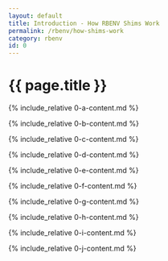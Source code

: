 ```yaml
---
layout: default
title: Introduction - How RBENV Shims Work
permalink: /rbenv/how-shims-work
category: rbenv
id: 0
---
```


<h1>{{ page.title }}</h1>

{% include_relative 0-a-content.md %}

{% include_relative 0-b-content.md %}

{% include_relative 0-c-content.md %}

{% include_relative 0-d-content.md %}

{% include_relative 0-e-content.md %}

{% include_relative 0-f-content.md %}

{% include_relative 0-g-content.md %}

{% include_relative 0-h-content.md %}

{% include_relative 0-i-content.md %}

{% include_relative 0-j-content.md %}
